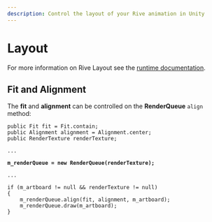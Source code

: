 ```yaml
---
description: Control the layout of your Rive animation in Unity
---
```


# Layout

For more information on Rive Layout see the [runtime documentation](../../runtimes/layout.md).

## Fit and Alignment

The **fit** and **alignment** can be controlled on the **RenderQueue** `align` method:

<pre class="language-csharp"><code class="lang-csharp">public Fit fit = Fit.contain;
public Alignment alignment = Alignment.center;
public RenderTexture renderTexture;

...
<strong>
</strong><strong>m_renderQueue = new RenderQueue(renderTexture);
</strong>
...

if (m_artboard != null &#x26;&#x26; renderTexture != null)
{
    m_renderQueue.align(fit, alignment, m_artboard);
    m_renderQueue.draw(m_artboard);
}
</code></pre>
